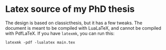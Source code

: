 # Latex source of my PhD thesis

The design is based on classicthesis, but it has a few tweaks.
The document is meant to be compiled with LuaLaTeX,
and cannot be compiled with PdfLaTeX.
If you have `latexmk`, you can run this:

```
latexmk -pdf -lualatex main.tex
```
